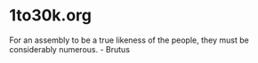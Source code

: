# 1to30k.org
For an assembly to be a true likeness of the people, they must be considerably numerous. - Brutus
